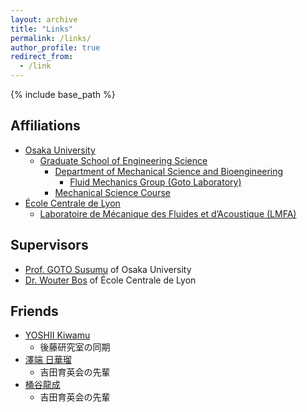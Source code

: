 ```yaml
---
layout: archive
title: "Links"
permalink: /links/
author_profile: true
redirect_from:
  - /link
---
```


{% include base_path %}

## Affiliations

- [Osaka University](https://www.osaka-u.ac.jp/)
  - [Graduate School of Engineering Science](https://www.es.osaka-u.ac.jp/)
    - [Department of Mechanical Science and Bioengineering](http://www.me.es.osaka-u.ac.jp/msb/index.html)
      - [Fluid Mechanics Group (Goto Laboratory)](http://fm.me.es.osaka-u.ac.jp/)
    - [Mechanical Science Course](http://www.me.es.osaka-u.ac.jp/msc/index.html)
- [École Centrale de Lyon](https://www.ec-lyon.fr/)
  - [Laboratoire de Mécanique des Fluides et d’Acoustique (LMFA)](http://lmfa.ec-lyon.fr/)

## Supervisors

- [Prof. GOTO Susumu](http://fm.me.es.osaka-u.ac.jp/goto/) of Osaka University
- [Dr. Wouter Bos](http://lmfa.ec-lyon.fr/spip.php?article189) of École Centrale de Lyon

## Friends

- [YOSHII Kiwamu](https://qyoshii.github.io/)
  - 後藤研究室の同期
- [澤端 日華瑠](https://hikaruri.jp/)
  - 吉田育英会の先輩
- [桶谷龍成](http://labusers.net/~oketani/)
  - 吉田育英会の先輩
